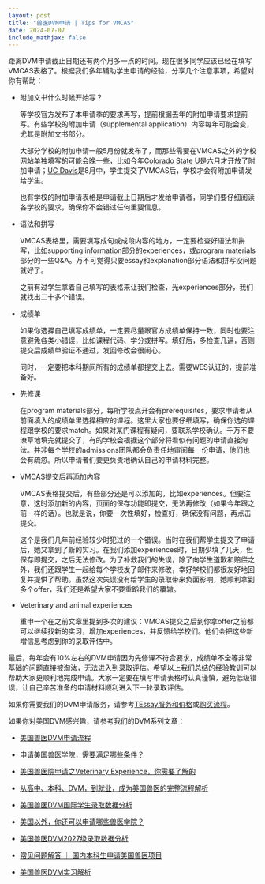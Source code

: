 ```yaml
---
layout: post
title: "兽医DVM申请 | Tips for VMCAS"
date: 2024-07-07
include_mathjax: false
---
```


距离DVM申请截止日期还有两个月多一点的时间。现在很多同学应该已经在填写VMCAS表格了。根据我们多年辅助学生申请的经验，分享几个注意事项，希望对你有帮助：

+ 附加文书什么时候开始写？

  等学校官方发布了本申请季的要求再写，提前根据去年的附加申请要求提前写。有些学校的附加申请（supplemental application）内容每年可能会变，尤其是附加文书部分。

  大部分学校的附加申请一般5月份就发布了，而那些需要在VMCAS之外的学校网站单独填写的可能会晚一些，比如今年[Colorado State U](https://dvmadmissions.colostate.edu/apply/)是六月才开放了附加申请；[UC Davis](https://www.vetmed.ucdavis.edu/admissions/application-process-timeline)是8月中，学生提交了VMCAS后，学校才会将附加申请发给学生。

  也有学校的附加申请表格是申请截止日期后才发给申请者，同学们要仔细阅读各学校的要求，确保你不会错过任何重要信息。

+ 语法和拼写
  
  VMCAS表格里，需要填写成句或成段内容的地方，一定要检查好语法和拼写，比如supporting information部分的experiences，或program materials部分的一些Q&A。万不可觉得只要essay和explanation部分语法和拼写没问题就好了。

  之前有过学生拿着自己填写的表格来让我们检查，光experiences部分，我们就找出二十多个错误。

+ 成绩单

  如果你选择自己填写成绩单，一定要尽量跟官方成绩单保持一致，同时也要注意避免各类小错误，比如课程代码、学分或拼写。填好后，多检查几遍，否则提交后成绩单验证不通过，发回修改会很闹心。

  同时，一定要把本科期间所有的成绩单都提交上去。需要WES认证的，提前准备好。

+ 先修课

  在program materials部分，每所学校点开会有prerequisites，要求申请者从前面填入的成绩单里选择相应的课程。这里大家也要仔细填写，确保你选的课程跟学校的要求match。如果对某门课程有疑问，要联系学校确认。千万不要潦草地填完就提交了，有的学校会根据这个部分将看似有问题的申请直接淘汰。并非每个学校的admissions团队都会负责任地审阅每一份申请，他们也会有疏忽。所以申请者们要更负责地确认自己的申请材料完整。

+ VMCAS提交后再添加内容

  VMCAS表格提交后，有些部分还是可以添加的，比如experiences。但要注意，这时添加新的内容，页面的保存功能即提交，无法再修改（如果今年跟之前一样的话）。也就是说，你要一次性填好，检查好，确保没有问题，再点击提交。

  这个是我们几年前经验较少时犯过的一个错误。当时在我们帮学生提交了申请后，她又拿到了新的实习。在我们添加experiences时，日期少填了几天，但保存即提交，之后无法修改。为了补救我们的失误，除了向学生道歉和赔偿之外，我们还跟学生一起给每个学校发了邮件来修改，幸好学校们都很友好地回复并提供了帮助。虽然这次失误没有给学生的录取带来负面影响，她顺利拿到多个offer，我们还是希望大家不要重蹈我们的覆辙。


+ Veterinary and animal experiences

  重申一个在之前文章里提到多次的建议：VMCAS提交之后到你拿offer之前都可以继续找新的实习，增加experiences，并反馈给学校们。他们会把这些新增信息考虑到你的录取评估中。


最后，每年会有10%左右的DVM申请因为先修课不符合要求，成绩单不全等非常基础的问题直接被淘汰，无法进入到录取评估。希望以上我们总结的经验教训可以帮助大家更顺利地完成申请。大家一定要在填写申请表格时认真谨慎，避免低级错误，让自己辛苦准备的申请材料顺利进入下一轮录取评估。


如果你需要我们的DVM申请服务，请参考[TEssay服务和价格](https://tessay.org/blog/2024/04/02/faq)或[购买流程](https://tessay.org/blog/2024/04/10/contact-form)。


如果你对美国DVM感兴趣，请参考我们的DVM系列文章：

+ [美国兽医DVM申请流程](https://www.tessay.org/blog/2018/10/05/vmcas)

+ [申请美国兽医学院，需要满足哪些条件？](https://www.tessay.org/blog/2020/12/29/dvm-application)

+ [美国兽医院申请之Veterinary Experience，你需要了解的](https://www.tessay.org/blog/2022/04/18/veterinary-experience)

+ [从高中、本科、DVM，到就业，成为美国兽医的完整流程解析](https://www.tessay.org/blog/2023/03/20/dvm-whole-process)

+ [美国兽医DVM国际学生录取数据分析](https://tessay.org/blog/2022/11/28/dvm-international-admission-analytics)

+ [美国以外，你还可以申请哪些兽医学院？](https://tessay.org/blog/2023/07/18/vet-schools-outside-of-america)

+ [美国兽医DVM2027级录取数据分析](https://tessay.org/blog/2023/08/01/2027-DVM-Admission-Analytics)

+ [常见问题解答 ｜ 国内本科生申请美国兽医项目](https://tessay.org/blog/2023/04/09/dvm-foreign-applicants-faq)

+ [美国兽医DVM实习解析](https://tessay.org/blog/2023/11/01/post-dvm-analytics)


